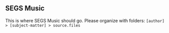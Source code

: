 ## SEGS Music
This is where SEGS Music should go. Please organize with folders: `[author] > [subject-matter] > source.files`
